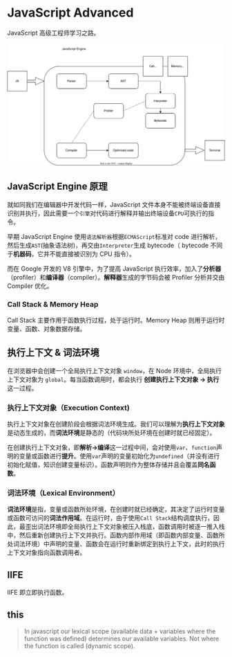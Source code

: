 # JavaScript Advanced

JavaScript 高级工程师学习之路。

![图片](https://github.com/Aerolii/MyBookshelf/blob/main/JavaScript_Advanced/images/JavaScript_Engine.svg)

## JavaScript Engine 原理

就如同我们在编辑器中开发代码一样，JavaScript 文件本身不能被终端设备直接识别并执行，因此需要一个`引擎`对代码进行解释并输出终端设备`CPU`可执行的指令。

早期 JavaScript Engine 使用`语法解析器`根据`ECMAScript`标准对 code 进行解析，然后生成`AST`(抽象语法树)，再交由`Interpreter`生成 bytecode（ bytecode 不同于**机器码**，它并不能直接被识别为 CPU 指令）。

而在 Google 开发的 V8 引擎中，为了提高 JavaScript 执行效率，加入了**分析器**（profiler）和**编译器**（compiler）。**解释器**生成的字节码会被 Profiler 分析并交由 Compiler 优化。

### Call Stack & Memory Heap

 Call Stack 主要作用于函数执行过程，处于运行时。Memory Heap 则用于运行时变量、函数、对象数据存储。
 
## 执行上下文 & 词法环境

在浏览器中会创建一个全局执行上下文对象 `window`，在 Node 环境中，全局执行上下文对象为 `global`。每当函数调用时，都会执行 **创建执行上下文对象 -> 执行** 这一过程。

### 执行上下文对象（Execution Context)

执行上下文对象在创建阶段会根据词法环境生成。我们可以理解为**执行上下文对象**是动态生成的，而**词法环境**是静态的（代码块所处环境在创建时就已经固定）。

在创建执行上下文对象，即**解析->编译**这一过程中间，会对使用`var`、`function`声明的变量或函数进行**提升**。使用`var`声明的变量初始化为`undefined`（并没有进行初始化赋值，知识创建变量标识）。函数声明则作为整体存储并且会覆盖**同名函数**。

### 词法环境（Lexical Environment）

**词法环境**是指，变量或函数所处环境，在创建时就已经确定，其决定了运行时变量或函数可访问的**词法作用域**。在运行时，由于使用`Call Stack`结构调度执行，因此，最歪出词法环境即全局执行上下文对象被压入栈底，函数调用时被逐一推入栈中，然后重新创建执行上下文并执行。函数内部作用域（即函数内部变量、函数所处词法环境）中声明的变量、函数会在运行时重新绑定到执行上下文，此时的执行上下文对象指向函数调用者。

## IIFE

IIFE 即立即执行函数。

## this

> In javascript our lexical scope (available data + variables where the function was defined) determines our available variables. Not where the function is called (dynamic scope).